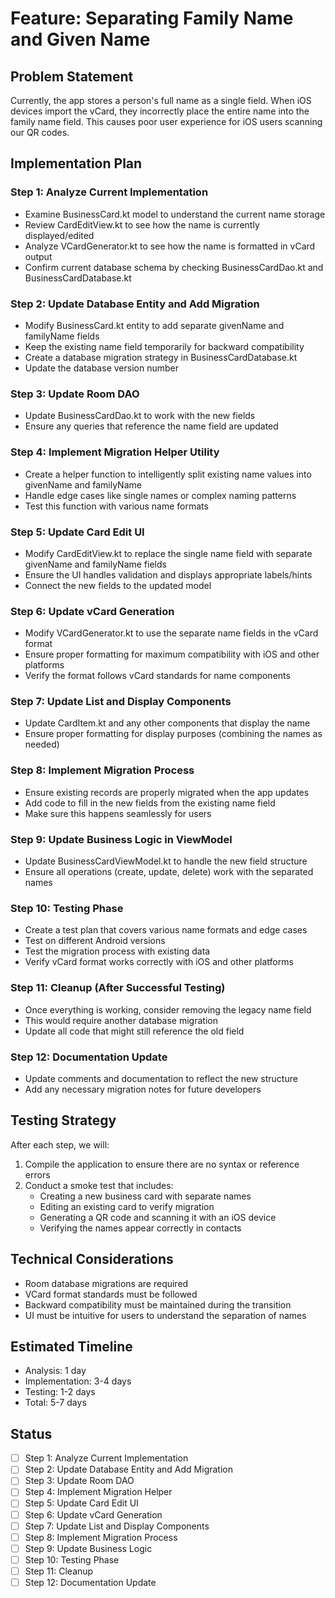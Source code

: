 # Feature: Separating Family Name and Given Name

## Problem Statement
Currently, the app stores a person's full name as a single field. When iOS devices import the vCard, they incorrectly place the entire name into the family name field. This causes poor user experience for iOS users scanning our QR codes.

## Implementation Plan

### Step 1: Analyze Current Implementation
- Examine BusinessCard.kt model to understand the current name storage
- Review CardEditView.kt to see how the name is currently displayed/edited
- Analyze VCardGenerator.kt to see how the name is formatted in vCard output
- Confirm current database schema by checking BusinessCardDao.kt and BusinessCardDatabase.kt

### Step 2: Update Database Entity and Add Migration
- Modify BusinessCard.kt entity to add separate givenName and familyName fields
- Keep the existing name field temporarily for backward compatibility
- Create a database migration strategy in BusinessCardDatabase.kt
- Update the database version number

### Step 3: Update Room DAO
- Update BusinessCardDao.kt to work with the new fields
- Ensure any queries that reference the name field are updated

### Step 4: Implement Migration Helper Utility
- Create a helper function to intelligently split existing name values into givenName and familyName
- Handle edge cases like single names or complex naming patterns
- Test this function with various name formats

### Step 5: Update Card Edit UI
- Modify CardEditView.kt to replace the single name field with separate givenName and familyName fields
- Ensure the UI handles validation and displays appropriate labels/hints
- Connect the new fields to the updated model

### Step 6: Update vCard Generation
- Modify VCardGenerator.kt to use the separate name fields in the vCard format
- Ensure proper formatting for maximum compatibility with iOS and other platforms
- Verify the format follows vCard standards for name components

### Step 7: Update List and Display Components
- Update CardItem.kt and any other components that display the name
- Ensure proper formatting for display purposes (combining the names as needed)

### Step 8: Implement Migration Process
- Ensure existing records are properly migrated when the app updates
- Add code to fill in the new fields from the existing name field
- Make sure this happens seamlessly for users

### Step 9: Update Business Logic in ViewModel
- Update BusinessCardViewModel.kt to handle the new field structure
- Ensure all operations (create, update, delete) work with the separated names

### Step 10: Testing Phase
- Create a test plan that covers various name formats and edge cases
- Test on different Android versions
- Test the migration process with existing data
- Verify vCard format works correctly with iOS and other platforms

### Step 11: Cleanup (After Successful Testing)
- Once everything is working, consider removing the legacy name field
- This would require another database migration
- Update all code that might still reference the old field

### Step 12: Documentation Update
- Update comments and documentation to reflect the new structure
- Add any necessary migration notes for future developers

## Testing Strategy
After each step, we will:
1. Compile the application to ensure there are no syntax or reference errors
2. Conduct a smoke test that includes:
   - Creating a new business card with separate names
   - Editing an existing card to verify migration
   - Generating a QR code and scanning it with an iOS device
   - Verifying the names appear correctly in contacts

## Technical Considerations
- Room database migrations are required
- VCard format standards must be followed
- Backward compatibility must be maintained during the transition
- UI must be intuitive for users to understand the separation of names

## Estimated Timeline
- Analysis: 1 day
- Implementation: 3-4 days
- Testing: 1-2 days
- Total: 5-7 days

## Status
- [ ] Step 1: Analyze Current Implementation
- [ ] Step 2: Update Database Entity and Add Migration
- [ ] Step 3: Update Room DAO
- [ ] Step 4: Implement Migration Helper
- [ ] Step 5: Update Card Edit UI
- [ ] Step 6: Update vCard Generation
- [ ] Step 7: Update List and Display Components
- [ ] Step 8: Implement Migration Process
- [ ] Step 9: Update Business Logic
- [ ] Step 10: Testing Phase
- [ ] Step 11: Cleanup
- [ ] Step 12: Documentation Update
